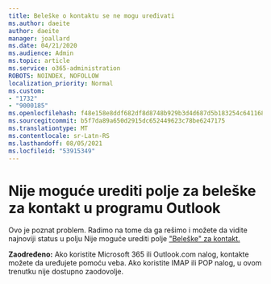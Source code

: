 ```yaml
---
title: Beleške o kontaktu se ne mogu uređivati
ms.author: daeite
author: daeite
manager: joallard
ms.date: 04/21/2020
ms.audience: Admin
ms.topic: article
ms.service: o365-administration
ROBOTS: NOINDEX, NOFOLLOW
localization_priority: Normal
ms.custom:
- "1732"
- "9000185"
ms.openlocfilehash: f48e158e8ddf682df8d8748b929b3d4d687d5b183254c64116834210a238020d
ms.sourcegitcommit: b5f7da89a650d2915dc652449623c78be6247175
ms.translationtype: MT
ms.contentlocale: sr-Latn-RS
ms.lasthandoff: 08/05/2021
ms.locfileid: "53915349"
---
```

# <a name="cant-edit-the-notes-field-for-a-contact-in-outlook"></a>Nije moguće urediti polje za beleške za kontakt u programu Outlook

Ovo je poznat problem. Radimo na tome da ga rešimo i možete da vidite najnoviji status u polju Nije moguće urediti polje ["Beleške" za kontakt.](https://support.office.com/article/fb8394ce-04ce-48b5-bae4-be46f77f10fe)

**Zaodređeno:** Ako koristite Microsoft 365 ili Outlook.com nalog, kontakte možete da uređujete pomoću veba. Ako koristite IMAP ili POP nalog, u ovom trenutku nije dostupno zaodovolje.